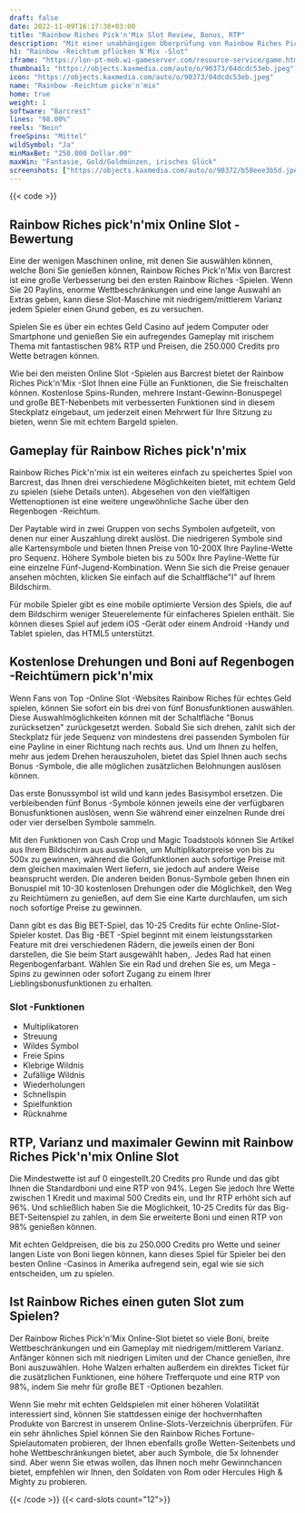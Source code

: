 ```yaml
---
draft: false
date: 2022-11-09T16:17:38+03:00
title: "Rainbow Riches Pick'n'Mix Slot Review, Bonus, RTP"
description: "Mit einer unabhängigen Überprüfung von Rainbow Riches Pick'n'Mix -Slot von Barcrest können Sie kostenlos oder echtes Geld spielen und hier einen Bonus erhalten!"
h1: "Rainbow -Reichtum pflücken N'Mix -Slot"
iframe: "https://lon-pt-mob.wi-gameserver.com/resource-service/game.html?game=rainbowrichespicknmix&partnercode=mockpartner&realmoney=false"
thumbnail: "https://objects.kaxmedia.com/auto/o/90373/04dcdc53eb.jpeg"
icon: "https://objects.kaxmedia.com/auto/o/90373/04dcdc53eb.jpeg"
name: "Rainbow -Reichtum picke'n'mix"
home: true
weight: 1
software: "Barcrest"
lines: "98.00%"
reels: "Nein"
freeSpins: "Mittel"
wildSymbol: "Ja"
minMaxBet: "250.000 Dollar.00"
maxWin: "Fantasie, Gold/Goldmünzen, irisches Glück"
screenshots: ["https://objects.kaxmedia.com/auto/o/90372/b58eee3b5d.jpeg"]
---
```


{{< code >}}<h2>Rainbow Riches pick'n'mix Online Slot -Bewertung</h2><p>Eine der wenigen Maschinen online, mit denen Sie auswählen können, welche Boni Sie genießen können, Rainbow Riches Pick'n'Mix von Barcrest ist eine große Verbesserung bei den ersten Rainbow Riches -Spielen. Wenn Sie 20 Paylins, enorme Wettbeschränkungen und eine lange Auswahl an Extras geben, kann diese Slot-Maschine mit niedrigem/mittlerem Varianz jedem Spieler einen Grund geben, es zu versuchen.</p><p>Spielen Sie es über ein echtes Geld Casino auf jedem Computer oder Smartphone und genießen Sie ein aufregendes Gameplay mit irischem Thema mit fantastischen 98% RTP und Preisen, die 250.000 Credits pro Wette betragen können.</p><p>Wie bei den meisten Online Slot -Spielen aus Barcrest bietet der Rainbow Riches Pick'n'Mix -Slot Ihnen eine Fülle an Funktionen, die Sie freischalten können. Kostenlose Spins-Runden, mehrere Instant-Gewinn-Bonuspegel und große BET-Nebenbets mit verbesserten Funktionen sind in diesem Steckplatz eingebaut, um jederzeit einen Mehrwert für Ihre Sitzung zu bieten, wenn Sie mit echtem Bargeld spielen.</p><h2>Gameplay für Rainbow Riches pick'n'mix</h2><p>Rainbow Riches Pick'n'mix ist ein weiteres einfach zu speichertes Spiel von Barcrest, das Ihnen drei verschiedene Möglichkeiten bietet, mit echtem Geld zu spielen (siehe Details unten). Abgesehen von den vielfältigen Wettenoptionen ist eine weitere ungewöhnliche Sache über den Regenbogen -Reichtum.</p><p>Der Paytable wird in zwei Gruppen von sechs Symbolen aufgeteilt, von denen nur einer Auszahlung direkt auslöst. Die niedrigeren Symbole sind alle Kartensymbole und bieten Ihnen Preise von 10-200X Ihre Payline-Wette pro Sequenz. Höhere Symbole bieten bis zu 500x Ihre Payline-Wette für eine einzelne Fünf-Jugend-Kombination. Wenn Sie sich die Preise genauer ansehen möchten, klicken Sie einfach auf die Schaltfläche"I" auf Ihrem Bildschirm.</p><p>Für mobile Spieler gibt es eine mobile optimierte Version des Spiels, die auf dem Bildschirm weniger Steuerelemente für einfacheres Spielen enthält. Sie können dieses Spiel auf jedem iOS -Gerät oder einem Android -Handy und Tablet spielen, das HTML5 unterstützt.</p><h2>Kostenlose Drehungen und Boni auf Regenbogen -Reichtümern pick'n'mix</h2><p>Wenn Fans von Top -Online Slot -Websites Rainbow Riches für echtes Geld spielen, können Sie sofort ein bis drei von fünf Bonusfunktionen auswählen. Diese Auswahlmöglichkeiten können mit der Schaltfläche "Bonus zurücksetzen" zurückgesetzt werden. Sobald Sie sich drehen, zahlt sich der Steckplatz für jede Sequenz von mindestens drei passenden Symbolen für eine Payline in einer Richtung nach rechts aus. Und um Ihnen zu helfen, mehr aus jedem Drehen herauszuholen, bietet das Spiel Ihnen auch sechs Bonus -Symbole, die alle möglichen zusätzlichen Belohnungen auslösen können.</p><p>Das erste Bonussymbol ist wild und kann jedes Basisymbol ersetzen. Die verbleibenden fünf Bonus -Symbole können jeweils eine der verfügbaren Bonusfunktionen auslösen, wenn Sie während einer einzelnen Runde drei oder vier derselben Symbole sammeln.</p><p>Mit den Funktionen von Cash Crop und Magic Toadstools können Sie Artikel aus Ihrem Bildschirm aus auswählen, um Multiplikatorpreise von bis zu 500x zu gewinnen, während die Goldfunktionen auch sofortige Preise mit dem gleichen maximalen Wert liefern, sie jedoch auf andere Weise beansprucht werden. Die anderen beiden Bonus-Symbole geben Ihnen ein Bonuspiel mit 10-30 kostenlosen Drehungen oder die Möglichkeit, den Weg zu Reichtümern zu genießen, auf dem Sie eine Karte durchlaufen, um sich noch sofortige Preise zu gewinnen.</p><p>Dann gibt es das Big BET-Spiel, das 10-25 Credits für echte Online-Slot-Spieler kostet. Das Big -BET -Spiel beginnt mit einem leistungsstarken Feature mit drei verschiedenen Rädern, die jeweils einen der Boni darstellen, die Sie beim Start ausgewählt haben,.  Jedes Rad hat einen Regenbogenfarbant. Wählen Sie ein Rad und drehen Sie es, um Mega -Spins zu gewinnen oder sofort Zugang zu einem Ihrer Lieblingsbonusfunktionen zu erhalten.</p><h3>
Slot -Funktionen</h3><ul>
<li></span>
Multiplikatoren</li>
<li></span>
Streuung</li>
<li></span>
Wildes Symbol</li>
<li></span>
Freie Spins</li>
<li></span>
Klebrige Wildnis</li>
<li></span>
Zufällige Wildnis</li>
<li></span>
Wiederholungen</li>
<li></span>
Schnellspin</li>
<li></span>
Spielfunktion</li>
<li></span>
Rücknahme</li></ul><h2>RTP, Varianz und maximaler Gewinn mit Rainbow Riches Pick'n'mix Online Slot</h2><p>Die Mindestwette ist auf 0 eingestellt.20 Credits pro Runde und das gibt Ihnen die Standardboni und eine RTP von 94%. Legen Sie jedoch Ihre Wette zwischen 1 Kredit und maximal 500 Credits ein, und Ihr RTP erhöht sich auf 96%. Und schließlich haben Sie die Möglichkeit, 10-25 Credits für das Big-BET-Seitenspiel zu zahlen, in dem Sie erweiterte Boni und einen RTP von 98% genießen können.</p><p>Mit echten Geldpreisen, die bis zu 250.000 Credits pro Wette und seiner langen Liste von Boni liegen können, kann dieses Spiel für Spieler bei den besten Online -Casinos in Amerika aufregend sein, egal wie sie sich entscheiden, um zu spielen.</p><h2>Ist Rainbow Riches einen guten Slot zum Spielen?</h2><p>Der Rainbow Riches Pick'n'Mix Online-Slot bietet so viele Boni, breite Wettbeschränkungen und ein Gameplay mit niedrigem/mittlerem Varianz. Anfänger können sich mit niedrigen Limiten und der Chance genießen, ihre Boni auszuwählen. Hohe Walzen erhalten außerdem ein direktes Ticket für die zusätzlichen Funktionen, eine höhere Trefferquote und eine RTP von 98%, indem Sie mehr für große BET -Optionen bezahlen.</p><p>Wenn Sie mehr mit echten Geldspielen mit einer höheren Volatilität interessiert sind, können Sie stattdessen einige der hochvernhaften Produkte von Barcrest in unserem Online-Slots-Verzeichnis überprüfen. Für ein sehr ähnliches Spiel können Sie den Rainbow Riches Fortune-Spielautomaten probieren, der Ihnen ebenfalls große Wetten-Seitenbets und hohe Wettbeschränkungen bietet, aber auch Symbole, die 5x lohnender sind. Aber wenn Sie etwas wollen, das Ihnen noch mehr Gewinnchancen bietet, empfehlen wir Ihnen, den Soldaten von Rom oder Hercules High & Mighty zu probieren.</p>{{< /code >}}
{{< card-slots count="12">}}